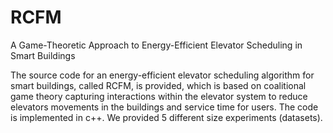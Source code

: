 # RCFM

A Game-Theoretic Approach to Energy-Efficient Elevator Scheduling in Smart Buildings

The source code for an energy-efficient elevator scheduling algorithm for smart buildings, called RCFM, is provided, which is based on coalitional game theory capturing interactions within the elevator system to reduce elevators movements in the buildings and service time for users. The code is implemented in c++. We provided 5 different size experiments (datasets).
